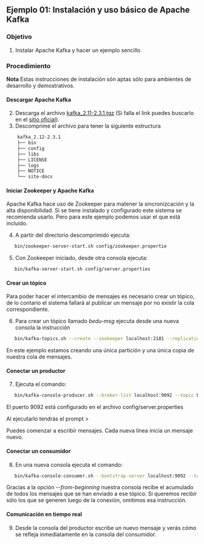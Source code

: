 ## Ejemplo 01: Instalación y uso básico de Apache Kafka

### Objetivo
1. Instalar Apache Kafka y hacer un ejemplo sencillo

### Procedimiento

**Nota** Estas instrucciones de instalación són aptas sólo para ambientes de desarrollo y demostrativos.

#### Descargar Apache Kafka
2. Descarga el archivo [kafka_2.11-2.3.1.tgz](https://www-us.apache.org/dist/kafka/2.3.1/kafka_2.11-2.3.1.tgz) (Si falla el link puedes buscarlo en el [sitio oficial](https://kafka.apache.org/downloads)).
3. Descomprime el archivo para tener la siguiente estructura
```bash
    kafka_2.12-2.3.1
    ├── bin
    ├── config
    ├── libs
    ├── LICENSE
    ├── logs
    ├── NOTICE
    └── site-docs
```

#### Iniciar Zookeeper y Apache Kafka

Apache Kafka hace uso de Zookeeper para matener la sincronizcación y la alta disponibilidad. Si se tiene instalado y configurado este sistema se recomienda usarlo. Pero para este ejemplo podemos usar el que está incluído.

4. A partir del directorio descomprimido ejecuta:
```bash
   bin/zookeeper-server-start.sh config/zookeeper.propertie
```
5. Con Zookeeper iniciado, desde otra consola ejecuta:
```bash
   bin/kafka-server-start.sh config/server.properties
```

#### Crear un tópico

Para poder hacer el intercambio de mensajes es necesario crear un tópico, de lo contario el sistema fallará al publicar un mensaje por no existir la cola correspondiente.

6. Para crear un tópico llamado _bedu-msg_ ejecuta desde una nueva consola la instrucción
```bash
   bin/kafka-topics.sh --create --zookeeper localhost:2181 --replication-factor 1 --partitions 1 --topic bedu-msg
```

En este ejemplo estamos creando una única partición y una única copia de nuestra cola de mensajes.

#### Conectar un productor

7. Ejecuta el comando:
```bash
   bin/kafka-console-producer.sh --broker-list localhost:9092 --topic bedu-msg
```

El puerto 9092 está configurado en el archivo config/server.properties

Al ejecutarlo tendrás el prompt _>_

Puedes comenzar a escribir mensajes. Cada nueva línea inicia un mensaje nuevo.

#### Conectar un consumidor

8. En una nueva consola ejecuta el comando:
```bash
   bin/kafka-console-consumer.sh --bootstrap-server localhost:9092 --topic bedu-msg --from-beginning
```

Gracias a la opción _--from-beginning_ nuestra consola recibe el acumulado de todos los mensajes que se han enviado a ese tópico. Si queremos recibir sólo los que se generen luego de la conexión, omitimos esa instrucción.

#### Comunicación en tiempo real

9. Desde la consola del productor escribe un nuevo mensaje y verás cómo se refleja inmediatamente en la consola del consumidor.

